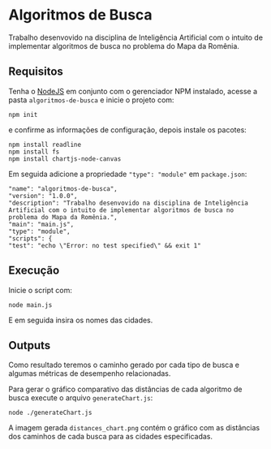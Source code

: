 # Algoritmos de Busca

Trabalho desenvovido na disciplina de Inteligência Artificial com o intuito de implementar algoritmos de busca no problema do Mapa da Romênia.

## Requisitos

Tenha o [NodeJS](https://nodejs.org/en/download/) em conjunto com o gerenciador NPM instalado, acesse a pasta `algoritmos-de-busca` e inicie o projeto com:

`npm init`

e confirme as informações de configuração, depois instale os pacotes:

    npm install readline
    npm install fs
    npm install chartjs-node-canvas

Em seguida adicione a propriedade `"type": "module"` em `package.json`:

    
    "name": "algoritmos-de-busca",  
    "version": "1.0.0",
    "description": "Trabalho desenvovido na disciplina de Inteligência Artificial com o intuito de implementar algoritmos de busca no problema do Mapa da Romênia.",
    "main": "main.js",
    "type": "module",
    "scripts": {
    "test": "echo \"Error: no test specified\" && exit 1"
    

## Execução 

Inicie o script com:

`node main.js`

E em seguida insira os nomes das cidades.

## Outputs

Como resultado teremos o caminho gerado por cada tipo de busca e algumas métricas de desempenho relacionadas.

Para gerar o gráfico comparativo das distâncias de cada algoritmo de busca execute o arquivo `generateChart.js`:

`node ./generateChart.js`

A imagem gerada `distances_chart.png` contém o gráfico com as distâncias dos caminhos de cada busca para as cidades especificadas.  

